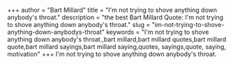 +++
author = "Bart Millard"
title = "I'm not trying to shove anything down anybody's throat."
description = "the best Bart Millard Quote: I'm not trying to shove anything down anybody's throat."
slug = "im-not-trying-to-shove-anything-down-anybodys-throat"
keywords = "I'm not trying to shove anything down anybody's throat.,bart millard,bart millard quotes,bart millard quote,bart millard sayings,bart millard saying,quotes, sayings,quote, saying, motivation"
+++
I'm not trying to shove anything down anybody's throat.
